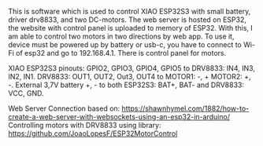 This is software which is used to control XIAO ESP32S3 with small battery, driver drv8833, and two DC-motors.
The web server is hosted on ESP32, the website with control panel is uploaded to memory of ESP32. With this, I am able to control two motors in two directions by web app.
To use it, device must be powered up by battery or usb-c, you have to connect to Wi-Fi of esp32 and go to 192.168.4.1. There is control panel for motors.

XIAO ESP32S3 pinouts: GPIO2, GPIO3, GPIO4, GPIO5 to DRV8833: IN4, IN3, IN2, IN1. 
DRV8833: OUT1, OUT2, Out3, OUT4 to MOTOR1: -, + MOTOR2: +, -. 
External 3,7V battery +, - to both ESP32S3: BAT+, BAT- and DRV8833: VCC, GND.

Web Server Connection based on: https://shawnhymel.com/1882/how-to-create-a-web-server-with-websockets-using-an-esp32-in-arduino/
Controlling motors with DRV8833 using library: https://github.com/JoaoLopesF/ESP32MotorControl 

